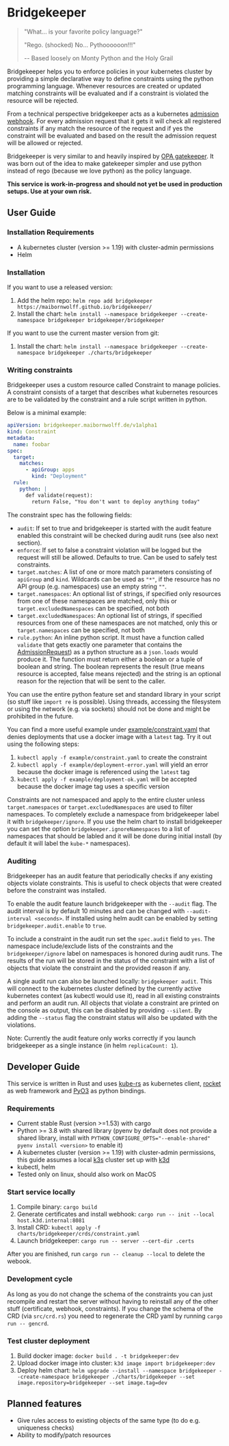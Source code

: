 # Bridgekeeper

> "What... is your favorite policy language?"
>
> "Rego. (shocked) No... Pythoooooon!!!"
>
> -- Based loosely on Monty Python and the Holy Grail

Bridgekeeper helps you to enforce policies in your kubernetes cluster by providing a simple declarative way to define constraints using the python programming language. Whenever resources are created or updated matching constraints will be evaluated and if a constraint is violated the resource will be rejected.

From a technical perspective bridgekeeper acts as a kubernetes [admission webhook](https://kubernetes.io/docs/reference/access-authn-authz/extensible-admission-controllers/). For every admission request that it gets it will check all registered constraints if any match the resource of the request and if yes the constraint will be evaluated and based on the result the admission request will be allowed or rejected.

Bridgekeeper is very similar to and heavily inspired by [OPA gatekeeper](https://github.com/open-policy-agent/gatekeeper). It was born out of the idea to make gatekeeper simpler and use python instead of rego (because we love python) as the policy language.

**This service is work-in-progress and should not yet be used in production setups. Use at your own risk.**

## User Guide

### Installation Requirements

* A kubernetes cluster (version >= 1.19) with cluster-admin permissions
* Helm

### Installation

If you want to use a released version:

1. Add the helm repo: `helm repo add bridgekeeper https://maibornwolff.github.io/bridgekeeper/`
2. Install the chart: `helm install --namespace bridgekeeper --create-namespace bridgekeeper bridgekeeper/bridgekeeper`

If you want to use the current master version from git:

1. Install the chart: `helm install --namespace bridgekeeper --create-namespace bridgekeeper ./charts/bridgekeeper`

### Writing constraints

Bridgekeeper uses a custom resource called Constraint to manage policies. A constraint consists of a target that describes what kubernetes resources are to be validated by the constraint and a rule script written in python.

Below is a minimal example:

```yaml
apiVersion: bridgekeeper.maibornwolff.de/v1alpha1
kind: Constraint
metadata:
  name: foobar
spec:
  target:
    matches:
      - apiGroup: apps
        kind: "Deployment"
  rule:
    python: |
      def validate(request):
        return False, "You don't want to deploy anything today"
```

The constraint spec has the following fields:

* `audit`: If set to true and bridgekeeper is started with the audit feature enabled this constraint will be checked during audit runs (see also next section).
* `enforce`: If set to false a constraint violation will be logged but the request will still be allowed. Defaults to true. Can be used to safely test constraints.
* `target.matches`: A list of one or more match parameters consisting of `apiGroup` and `kind`. Wildcards can be used as `"*"`, if the resource has no API group (e.g. namespaces) use an empty string `""`.
* `target.namespaces`: An optional list of strings, if specified only resources from one of these namespaces are matched, only this or `target.excludedNamespaces` can be specified, not both
* `target.excludedNamespaces`: An optional list of strings, if specified resources from one of these namespaces are not matched, only this or `target.namespaces` can be specified, not both
* `rule.python`: An inline python script. It must have a function called `validate` that gets exactly one parameter that contains the [AdmissionRequest](https://github.com/kubernetes/api/blob/master/admission/v1/types.go#L40)) as a python structure as a `json.loads` would produce it. The function must return either a boolean or a tuple of boolean and string. The boolean represents the result (true means resource is accepted, false means rejected) and the string is an optional reason for the rejection that will be sent to the caller.

You can use the entire python feature set and standard library in your script (so stuff like `import re` is possible). Using threads, accessing the filesystem or using the network (e.g. via sockets) should not be done and might be prohibited in the future.

You can find a more useful example under [example/constraint.yaml](example/constraint.yaml) that denies deployments that use a docker image with a `latest` tag. Try it out using the following steps:

1. `kubectl apply -f example/constraint.yaml` to create the constraint
2. `kubectl apply -f example/deployment-error.yaml` will yield an error because the docker image is referenced using the `latest` tag
3. `kubectl apply -f example/deployment-ok.yaml` will be accepted because the docker image tag uses a specific version

Constraints are not namespaced and apply to the entire cluster unless `target.namespaces` or `target.excludedNamespaces` are used to filter namespaces. To completely exclude a namespace from bridgekeeper label it with `bridgekeeper/ignore`. If you use the helm chart to install bridgekeeper you can set the option `bridgekeeper.ignoreNamespaces` to a list of namespaces that should be labled and it will be done during initial install (by default it will label the `kube-*` namespaces).

### Auditing

Bridgekeeper has an audit feature that periodically checks if any existing objects violate constraints. This is useful to check objects that were created before the constraint was installed.

To enable the audit feature launch bridgekeeper with the `--audit` flag. The audit interval is by default 10 minutes and can be changed with `--audit-interval <seconds>`. If installed using helm audit can be enabled by setting `bridgekeeper.audit.enable` to `true`.

To include a constraint in the audit run set the `spec.audit` field to `yes`. The namespace include/exclude lists of the constraints and the `bridgekeeper/ignore` label on namespaces is honored during audit runs. The results of the run will be stored in the status of the constraint with a list of objects that violate the constraint and the provided reason if any.

A single audit run can also be launched locally: `bridgekeeper audit`. This will connect to the kubernetes cluster defined by the currently active kubernetes context (as kubectl would use it), read in all existing constraints and perform an audit run. All objects that violate a constraint are printed on the console as output, this can be disabled by providing `--silent`. By adding the `--status` flag the constraint status will also be updated with the violations.

Note: Currently the audit feature only works correctly if you launch bridgekeeper as a single instance (in helm `replicaCount: 1`).

## Developer Guide

This service is written in Rust and uses [kube-rs](https://github.com/clux/kube-rs) as kubernetes client, [rocket](https://rocket.rs/) as web framework and [PyO3](https://pyo3.rs/) as python bindings.

### Requirements

* Current stable Rust (version >=1.53) with cargo
* Python >= 3.8 with shared library (pyenv by default does not provide a shared library, install with `PYTHON_CONFIGURE_OPTS="--enable-shared" pyenv install <version>` to enable it)
* A kubernetes cluster (version >= 1.19) with cluster-admin permissions, this guide assumes a local [k3s](https://k3s.io/) cluster set up with [k3d](https://k3d.io/)
* kubectl, helm
* Tested only on linux, should also work on MacOS

### Start service locally

1. Compile binary: `cargo build`
2. Generate certificates and install webhook: `cargo run -- init --local host.k3d.internal:8081`
3. Install CRD: `kubectl apply -f charts/bridgekeeper/crds/constraint.yaml`
4. Launch bridgekeeper: `cargo run -- server --cert-dir .certs`

After you are finished, run `cargo run -- cleanup --local` to delete the webook.

### Development cycle

As long as you do not change the schema of the constraints you can just recompile and restart the server without having to reinstall any of the other stuff (certificate, webhook, constraints).
If you change the schema of the CRD (via `src/crd.rs`) you need to regenerate the CRD yaml by running `cargo run -- gencrd`.

### Test cluster deployment

1. Build docker image: `docker build . -t bridgekeeper:dev`
2. Upload docker image into cluster: `k3d image import bridgekeeper:dev`
3. Deploy helm chart: `helm upgrade --install --namespace bridgekeeper --create-namespace bridgekeeper ./charts/bridgekeeper --set image.repository=bridgekeeper --set image.tag=dev`

## Planned features

* Give rules access to existing objects of the same type (to do e.g. uniqueness checks)
* Ability to modify/patch resources
